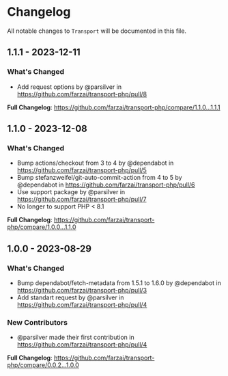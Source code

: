 # Changelog

All notable changes to `Transport` will be documented in this file.

## 1.1.1 - 2023-12-11

### What's Changed

* Add request options by @parsilver in https://github.com/farzai/transport-php/pull/8

**Full Changelog**: https://github.com/farzai/transport-php/compare/1.1.0...1.1.1

## 1.1.0 - 2023-12-08

### What's Changed

* Bump actions/checkout from 3 to 4 by @dependabot in https://github.com/farzai/transport-php/pull/5
* Bump stefanzweifel/git-auto-commit-action from 4 to 5 by @dependabot in https://github.com/farzai/transport-php/pull/6
* Use support package by @parsilver in https://github.com/farzai/transport-php/pull/7
* No longer to support PHP < 8.1

**Full Changelog**: https://github.com/farzai/transport-php/compare/1.0.0...1.1.0

## 1.0.0 - 2023-08-29

### What's Changed

- Bump dependabot/fetch-metadata from 1.5.1 to 1.6.0 by @dependabot in https://github.com/farzai/transport-php/pull/3
- Add standart request by @parsilver in https://github.com/farzai/transport-php/pull/4

### New Contributors

- @parsilver made their first contribution in https://github.com/farzai/transport-php/pull/4

**Full Changelog**: https://github.com/farzai/transport-php/compare/0.0.2...1.0.0
